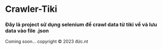 # Crawler-Tiki
<h3>Đây là project sử dụng selenium để crawl data từ tiki về và lưu data vào file .json</h3>
Coming soon...
copyright © 2023 đức.nt
